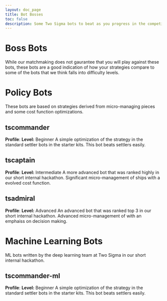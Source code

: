 ```yaml
---
layout: doc_page
title: Bot Bosses
toc: false
description: Some Two Sigma bots to beat as you progress in the competition
---
```


# Boss Bots
While our matchmaking does not gaurantee that you will play against these bots, these bots are a good indication of how your strategies compare to some of the bots that we think falls into difficulty levels.

# Policy Bots
These bots are based on strategies derived from micro-managing pieces and some cost function optimizations.

## tscommander
**Profile**: 
**Level:** Beginner
A simple optimization of the strategy in the standard settler bots in the starter kits. This bot beats settlers easily.

## tscaptain 
**Profile**: 
**Level:** Intermediate
A more advanced bot that was ranked highly in our short internal hackathon. Significant micro-management of ships with a evolved cost function.

## tsadmiral
**Profile**: 
**Level:** Advanced
An advanced bot that was ranked top 3 in our short internal hackathon. Advanced micro-management of with an emphaiss on decision making.


# Machine Learning Bots
ML bots written by the deep learning team at Two Sigma in our short internal hackathon.

## tscommander-ml
**Profile**: 
**Level:** Beginner
A simple optimization of the strategy in the standard settler bots in the starter kits. This bot beats settlers easily.



